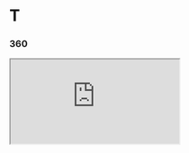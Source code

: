 # T

### 360

<iframe src='https://vizor.io/static/scripts/vizor-360-embed.js' data-vizorurl='https://vizor.io/embed/krdavis/commons_east' </iframe>

Project description

I call my project "The Colorless Court", the image is supposed to convey the colorless appearence of the Harrison High School courtyard area, with it being almost completely being concrete & stone. I hope that this will inspire someone in my class to begin work on making the courtyard a more colorful, inviting place for the students who eat outside.

